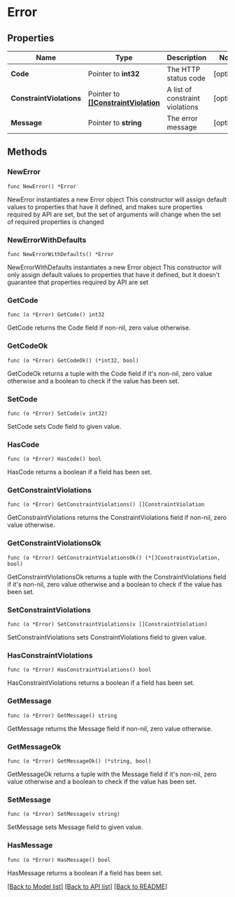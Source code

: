 # Error

## Properties

Name | Type | Description | Notes
------------ | ------------- | ------------- | -------------
**Code** | Pointer to **int32** | The HTTP status code | [optional] 
**ConstraintViolations** | Pointer to [**[]ConstraintViolation**](ConstraintViolation.md) | A list of constraint violations | [optional] 
**Message** | Pointer to **string** | The error message | [optional] 

## Methods

### NewError

`func NewError() *Error`

NewError instantiates a new Error object
This constructor will assign default values to properties that have it defined,
and makes sure properties required by API are set, but the set of arguments
will change when the set of required properties is changed

### NewErrorWithDefaults

`func NewErrorWithDefaults() *Error`

NewErrorWithDefaults instantiates a new Error object
This constructor will only assign default values to properties that have it defined,
but it doesn't guarantee that properties required by API are set

### GetCode

`func (o *Error) GetCode() int32`

GetCode returns the Code field if non-nil, zero value otherwise.

### GetCodeOk

`func (o *Error) GetCodeOk() (*int32, bool)`

GetCodeOk returns a tuple with the Code field if it's non-nil, zero value otherwise
and a boolean to check if the value has been set.

### SetCode

`func (o *Error) SetCode(v int32)`

SetCode sets Code field to given value.

### HasCode

`func (o *Error) HasCode() bool`

HasCode returns a boolean if a field has been set.

### GetConstraintViolations

`func (o *Error) GetConstraintViolations() []ConstraintViolation`

GetConstraintViolations returns the ConstraintViolations field if non-nil, zero value otherwise.

### GetConstraintViolationsOk

`func (o *Error) GetConstraintViolationsOk() (*[]ConstraintViolation, bool)`

GetConstraintViolationsOk returns a tuple with the ConstraintViolations field if it's non-nil, zero value otherwise
and a boolean to check if the value has been set.

### SetConstraintViolations

`func (o *Error) SetConstraintViolations(v []ConstraintViolation)`

SetConstraintViolations sets ConstraintViolations field to given value.

### HasConstraintViolations

`func (o *Error) HasConstraintViolations() bool`

HasConstraintViolations returns a boolean if a field has been set.

### GetMessage

`func (o *Error) GetMessage() string`

GetMessage returns the Message field if non-nil, zero value otherwise.

### GetMessageOk

`func (o *Error) GetMessageOk() (*string, bool)`

GetMessageOk returns a tuple with the Message field if it's non-nil, zero value otherwise
and a boolean to check if the value has been set.

### SetMessage

`func (o *Error) SetMessage(v string)`

SetMessage sets Message field to given value.

### HasMessage

`func (o *Error) HasMessage() bool`

HasMessage returns a boolean if a field has been set.


[[Back to Model list]](../README.md#documentation-for-models) [[Back to API list]](../README.md#documentation-for-api-endpoints) [[Back to README]](../README.md)


